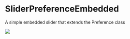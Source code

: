 # SliderPreferenceEmbedded

A simple embedded slider that extends the Preference class


[![](https://jitpack.io/v/zacharee/SliderPreferenceEmbedded.svg)](https://jitpack.io/#zacharee/SliderPreferenceEmbedded)
